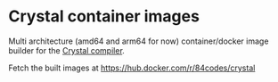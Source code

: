 # Crystal container images

Multi architecture (amd64 and arm64 for now) container/docker image builder for the [Crystal compiler](https://crystal-lang.org/).

Fetch the built images at https://hub.docker.com/r/84codes/crystal

